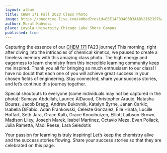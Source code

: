 ```yaml
---
layout: album
title: CHEM 171 Fall 2023 Class Photo
image: https://onedrive.live.com/embed?resid=B3E14F83403D3AAB%2162197&authkey=%21ADE2fvIOvIFOdog&width=4032&height=3024
author: Murat Kahveci
place: Loyola University Chicago Lake Shore Campus
published: true
---
```


Capturing the essence of our [CHEM 171](/hsm) FA23 journey! This morning, right after diving into the intricacies of chemical kinetics, we paused to create a timeless memory with this amazing class photo. The high energy and eagerness to learn chemistry from this incredible learning community keep me inspired. Thank you all for bringing so much enthusiasm to our class! I have no doubt that each one of you will achieve great success in your chosen fields of engineering. Stay connected, share your success stories, and let’s continue this journey together.

Special shoutouts to everyone (some individuals may not be captured in the photo): Sumaya Abdullah, Laurice AlDaoud, Christopher Araujo, Natasha Bouras, Jacob Bragg, Andrew Bukovnik, Katelyn Byrne, Janan Carkic, Isabella DiFabio, Adan Frankowski, Celeste Gonzalez, Elle Hirata, Lucille Hoffart, Seth Jara, Grace Kalb, Grace Knooihuizen, Elliott Laibson-Brown, Madison Liley, Joseph Marek, Isabel Martinez, Octavio Meza, Evan Pollack, Julia Rametta, Madi Reese, Lara Seledotis

Your passion for learning is truly inspiring! Let’s keep the chemistry alive and the success stories flowing. Share your success stories so that they are celebrated on this page.

